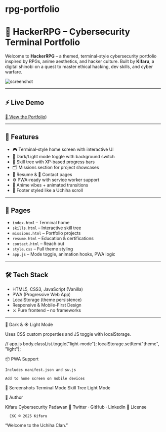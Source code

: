 # rpg-portfolio

# 🧠 HackerRPG – Cybersecurity Terminal Portfolio

Welcome to **HackerRPG** – a themed, terminal-style cybersecurity portfolio inspired by RPGs, anime aesthetics, and hacker culture. Built by **Kifaru**, a digital shinobi on a quest to master ethical hacking, dev skills, and cyber warfare.

![screenshot](rpg-portfolio/assets/Screenshot.png)

---

## ⚡ Live Demo
[🔗 View the Portfolio](https://kifaru88.github.io/rpg-portfolio/))

---

## 🧩 Features

- 🎮 Terminal-style home screen with interactive UI
- 🌙 Dark/Light mode toggle with background switch
- 🧠 Skill tree with XP-based progress bars
- 🗂️ Missions section for project showcases
- 📜 Resume & 📡 Contact pages
- ⚙️ PWA-ready with service worker support
- 🎨 Anime vibes + animated transitions
- 🥷 Footer styled like a Uchiha scroll

---

## 📁 Pages

- `index.html` – Terminal home
- `skills.html` – Interactive skill tree
- `missions.html` – Portfolio projects
- `resume.html` – Education & certifications
- `contact.html` – Reach out
- `style.css` – Full theme styling
- `app.js` – Mode toggle, animation hooks, PWA logic

---

## 🛠️ Tech Stack

- HTML5, CSS3, JavaScript (Vanilla)
- PWA (Progressive Web App)
- LocalStorage (theme persistence)
- Responsive & Mobile-First Design
- ⚔️ Pure frontend – no frameworks

---


🌙 Dark & ☀️ Light Mode

Uses CSS custom properties and JS toggle with localStorage.

// app.js
body.classList.toggle("light-mode");
localStorage.setItem("theme", "light");

📦 PWA Support

    Includes manifest.json and sw.js

    Add to home screen on mobile devices

📸 Screenshots
Terminal Mode	Skill Tree	Light Mode
	
	
🧙 Author

Kifaru
Cybersecurity Padawan 🐘
Twitter · GitHub · LinkedIn
📜 License

      EKC © 2025 Kifaru

  “Welcome to the Uchiha Clan.”
